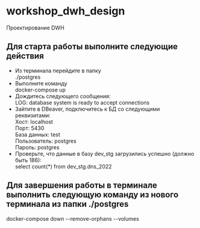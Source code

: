 # workshop_dwh_design
 Проектирование DWH

## Для старта работы выполните следующие действия
- Из терминала перейдите в папку  
./postgres
- Выполните команду  
docker-compose up  
- Дождитесь следующего сообщения:  
LOG:  database system is ready to accept connections  
- Зайтите в DBeaver, подключитесь к БД со следующими реквизитами:  
Хост: localhost  
Порт: 5430  
База данных: test  
Пользователь: postgres  
Пароль: postgres  
- Проверьте, что данные в базу dev_stg загрузились успешно (должно быть 186):  
select count(*) from dev_stg.dns_2022  
## Для завершения работы в терминале выполнить следующую команду из нового терминала из папки ./postgres
docker-compose down --remove-orphans --volumes
